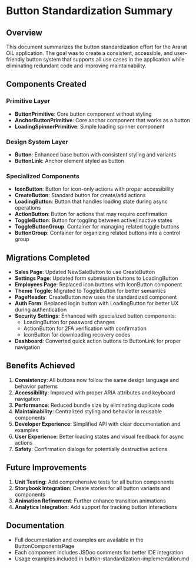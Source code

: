 # Button Standardization Summary

## Overview
This document summarizes the button standardization effort for the Ararat OIL application. The goal was to create a consistent, accessible, and user-friendly button system that supports all use cases in the application while eliminating redundant code and improving maintainability.

## Components Created

### Primitive Layer
- **ButtonPrimitive**: Core button component without styling
- **AnchorButtonPrimitive**: Core anchor component that works as a button
- **LoadingSpinnerPrimitive**: Simple loading spinner component

### Design System Layer
- **Button**: Enhanced base button with consistent styling and variants
- **ButtonLink**: Anchor element styled as button

### Specialized Components
- **IconButton**: Button for icon-only actions with proper accessibility
- **CreateButton**: Standard button for create/add actions
- **LoadingButton**: Button that handles loading state during async operations
- **ActionButton**: Button for actions that may require confirmation
- **ToggleButton**: Button for toggling between active/inactive states
- **ToggleButtonGroup**: Container for managing related toggle buttons
- **ButtonGroup**: Container for organizing related buttons into a control group

## Migrations Completed
- **Sales Page**: Updated NewSaleButton to use CreateButton
- **Settings Page**: Updated form submission buttons to LoadingButton
- **Employees Page**: Replaced icon buttons with IconButton component
- **Theme Toggle**: Migrated to ToggleButton for better semantics
- **PageHeader**: CreateButton now uses the standardized component
- **Auth Form**: Replaced login button with LoadingButton for better UX during authentication
- **Security Settings**: Enhanced with specialized button components:
  - LoadingButton for password changes
  - ActionButton for 2FA verification with confirmation
  - IconButton for downloading recovery codes
- **Dashboard**: Converted quick action buttons to ButtonLink for proper navigation

## Benefits Achieved
1. **Consistency**: All buttons now follow the same design language and behavior patterns
2. **Accessibility**: Improved with proper ARIA attributes and keyboard navigation
3. **Performance**: Reduced bundle size by eliminating duplicate code
4. **Maintainability**: Centralized styling and behavior in reusable components
5. **Developer Experience**: Simplified API with clear documentation and examples
6. **User Experience**: Better loading states and visual feedback for async actions
7. **Safety**: Confirmation dialogs for potentially destructive actions

## Future Improvements
1. **Unit Testing**: Add comprehensive tests for all button components
2. **Storybook Integration**: Create stories for all button variants and components
3. **Animation Refinement**: Further enhance transition animations
4. **Analytics Integration**: Add support for tracking button interactions

## Documentation
- Full documentation and examples are available in the ButtonComponentsPage
- Each component includes JSDoc comments for better IDE integration
- Usage examples included in button-standardization-implementation.md 